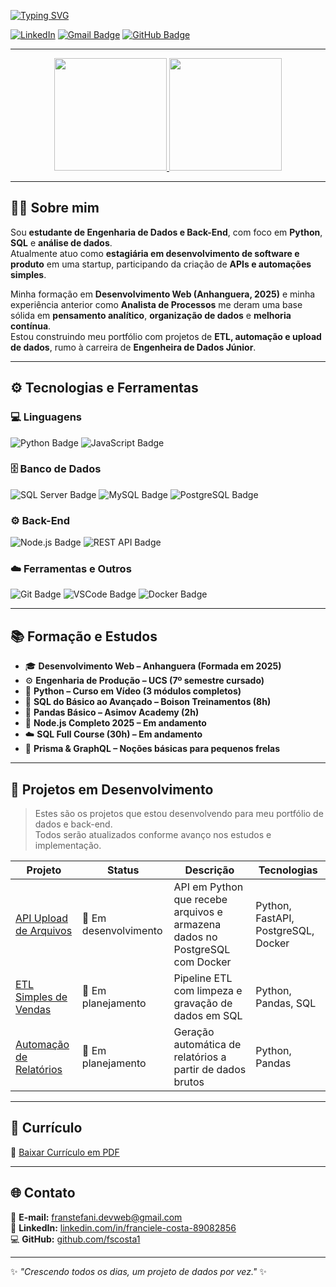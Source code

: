 [![Typing SVG](https://readme-typing-svg.demolab.com?pause=1000&color=6C63FF&width=480&lines=Olá%2C+eu+sou+a+Franciele+👋;Estudante+de+Engenharia+de+Dados+e+Back-End!;Python+%7C+SQL+%7C+Análise+de+Dados)](https://git.io/typing-svg)

[![LinkedIn](https://img.shields.io/badge/LinkedIn-0A66C2?logo=linkedin&logoColor=fff&style=for-the-badge)](https://www.linkedin.com/in/franciele-costa-89082856)
[![Gmail Badge](https://img.shields.io/badge/Gmail-D14836?logo=gmail&logoColor=fff&style=for-the-badge)](mailto:franstefani.devweb@gmail.com)
[![GitHub Badge](https://img.shields.io/badge/GitHub-181717?logo=github&logoColor=fff&style=for-the-badge)](https://github.com/fscosta1)

---

 <p align="center">
  <a href="https://github.com/fscosta1">
    <img height="180em" src="https://github-readme-stats.vercel.app/api?username=fscosta1&show_icons=true&theme=radical&include_all_commits=true&count_private=true"/>
    <img height="180em" src="https://github-readme-stats.vercel.app/api/top-langs/?username=fscosta1&layout=compact&theme=radical&langs_count=8"/>
  </a>
</p>


---

## 👩‍💻 Sobre mim
Sou **estudante de Engenharia de Dados e Back-End**, com foco em **Python**, **SQL** e **análise de dados**.  
Atualmente atuo como **estagiária em desenvolvimento de software e produto** em uma startup, participando da criação de **APIs e automações simples**.  

Minha formação em **Desenvolvimento Web (Anhanguera, 2025)** e minha experiência anterior como **Analista de Processos** me deram uma base sólida em **pensamento analítico**, **organização de dados** e **melhoria contínua**.  
Estou construindo meu portfólio com projetos de **ETL, automação e upload de dados**, rumo à carreira de **Engenheira de Dados Júnior**.

---

## ⚙️ Tecnologias e Ferramentas

### 💻 Linguagens
![Python Badge](https://img.shields.io/badge/Python-3776AB?logo=python&logoColor=fff&style=for-the-badge)
![JavaScript Badge](https://img.shields.io/badge/JavaScript-F7DF1E?logo=javascript&logoColor=000&style=for-the-badge)

### 🗄️ Banco de Dados
![SQL Server Badge](https://img.shields.io/badge/SQL%20Server-CC2927?logo=microsoftsqlserver&logoColor=fff&style=for-the-badge)
![MySQL Badge](https://img.shields.io/badge/MySQL-4479A1?logo=mysql&logoColor=fff&style=for-the-badge)
![PostgreSQL Badge](https://img.shields.io/badge/PostgreSQL-4169E1?logo=postgresql&logoColor=fff&style=for-the-badge)

### ⚙️ Back-End
![Node.js Badge](https://img.shields.io/badge/Node.js-5FA04E?logo=nodedotjs&logoColor=fff&style=for-the-badge)
![REST API Badge](https://img.shields.io/badge/REST%20API-FF6F00?logo=fastapi&logoColor=fff&style=for-the-badge)

### ☁️ Ferramentas e Outros
![Git Badge](https://img.shields.io/badge/Git-F05032?logo=git&logoColor=fff&style=for-the-badge)
![VSCode Badge](https://img.shields.io/badge/VS%20Code-007ACC?logo=visualstudiocode&logoColor=fff&style=for-the-badge)
![Docker Badge](https://img.shields.io/badge/Docker-2496ED?logo=docker&logoColor=fff&style=for-the-badge)

---

## 📚 Formação e Estudos
- 🎓 **Desenvolvimento Web – Anhanguera (Formada em 2025)**  
- ⚙️ **Engenharia de Produção – UCS (7º semestre cursado)**  
- 📘 **Python – Curso em Vídeo (3 módulos completos)**  
- 🧩 **SQL do Básico ao Avançado – Boison Treinamentos (8h)**  
- 🐼 **Pandas Básico – Asimov Academy (2h)**  
- 🚀 **Node.js Completo 2025 – Em andamento**  
- ☁️ **SQL Full Course (30h) – Em andamento**  
- 🔹 **Prisma & GraphQL – Noções básicas para pequenos frelas**

---

## 🧠 Projetos em Desenvolvimento

> Estes são os projetos que estou desenvolvendo para meu portfólio de dados e back-end.  
> Todos serão atualizados conforme avanço nos estudos e implementação.

| Projeto | Status | Descrição | Tecnologias |
|----------|---------|------------|--------------|
| [API Upload de Arquivos](https://github.com/fscosta1/api-upload) | 🚧 Em desenvolvimento | API em Python que recebe arquivos e armazena dados no PostgreSQL com Docker | Python, FastAPI, PostgreSQL, Docker |
| [ETL Simples de Vendas](https://github.com/fscosta1/etl-vendas) | 🚧 Em planejamento | Pipeline ETL com limpeza e gravação de dados em SQL | Python, Pandas, SQL |
| [Automação de Relatórios](https://github.com/fscosta1/automacao-relatorios) | 🚧 Em planejamento | Geração automática de relatórios a partir de dados brutos | Python, Pandas |


---

## 📎 Currículo
📄 [Baixar Currículo em PDF](./Curriculo_Franciele_Costa.pdf)

---

## 🌐 Contato
📩 **E-mail:** [franstefani.devweb@gmail.com](mailto:franstefani.devweb@gmail.com)  
💼 **LinkedIn:** [linkedin.com/in/franciele-costa-89082856](https://www.linkedin.com/in/franciele-costa-89082856)  
💻 **GitHub:** [github.com/fscosta1](https://github.com/fscosta1)

---

✨ *"Crescendo todos os dias, um projeto de dados por vez."* ✨
